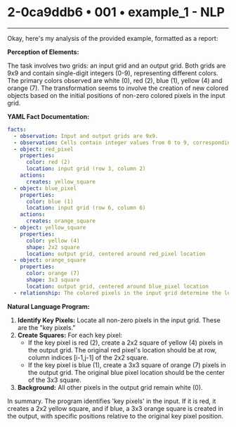 # 2-0ca9ddb6 • 001 • example_1 - NLP

---
Okay, here's my analysis of the provided example, formatted as a report:

**Perception of Elements:**

The task involves two grids: an input grid and an output grid. Both grids are 9x9 and contain single-digit integers (0-9), representing different colors. The primary colors observed are white (0), red (2), blue (1), yellow (4) and orange (7). The transformation seems to involve the creation of new colored objects based on the initial positions of non-zero colored pixels in the input grid.

**YAML Fact Documentation:**



```yaml
facts:
  - observation: Input and output grids are 9x9.
  - observation: Cells contain integer values from 0 to 9, corresponding to colors.
  - object: red_pixel
    properties:
      color: red (2)
      location: input grid (row 3, column 2)
    actions:
      creates: yellow_square
  - object: blue_pixel
    properties:
      color: blue (1)
      location: input grid (row 6, column 6)
    actions:
      creates: orange_square
  - object: yellow_square
    properties:
      color: yellow (4)
      shape: 2x2 square
      location: output grid, centered around red_pixel location
  - object: orange_square
    properties:
      color: orange (7)
      shape: 3x3 square
      location: output grid, centered around blue_pixel location
  - relationship: The colored pixels in the input grid determine the location and color of squares in the output grid.
```



**Natural Language Program:**

1.  **Identify Key Pixels:** Locate all non-zero pixels in the input grid. These are the "key pixels."
2.  **Create Squares:** For each key pixel:
    *   If the key pixel is red (2), create a 2x2 square of yellow (4) pixels in the output grid. The original red pixel's location should be at row, column indices \[i-1,j-1] of the 2x2 square.
    *    If the key pixel is blue (1), create a 3x3 square of orange (7) pixels in the output grid. The original blue pixel location should be the center of the 3x3 square.
3. **Background:** All other pixels in the output grid remain white (0).

In summary. The program identifies 'key pixels' in the input. If it is red, it creates a 2x2 yellow square, and if blue, a 3x3 orange square is created in the output, with specific positions relative to the original key pixel position.

